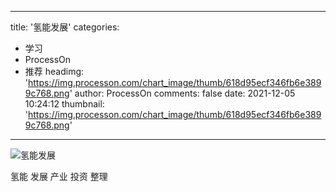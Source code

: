 
---
title: '氢能发展'
categories: 
 - 学习
 - ProcessOn
 - 推荐
headimg: 'https://img.processon.com/chart_image/thumb/618d95ecf346fb6e3899c768.png'
author: ProcessOn
comments: false
date: 2021-12-05 10:24:12
thumbnail: 'https://img.processon.com/chart_image/thumb/618d95ecf346fb6e3899c768.png'
---

<div>   
<img class="thumb" alt="氢能发展" src="https://img.processon.com/chart_image/thumb/618d95ecf346fb6e3899c768.png" referrerpolicy="no-referrer">
<p>氢能 发展 产业 投资 整理</p>  
</div>
            